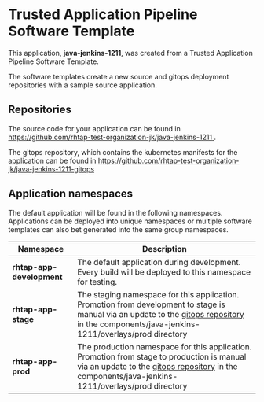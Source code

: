 # Trusted Application Pipeline Software Template

This application, **java-jenkins-1211**, was created from a Trusted Application Pipeline Software Template.

The software templates create a new source and gitops deployment repositories with a sample source application. 

## Repositories

The source code for your application can be found in [https://github.com/rhtap-test-organization-jk/java-jenkins-1211 ](https://github.com/rhtap-test-organization-jk/java-jenkins-1211 ).
 
The gitops repository, which contains the kubernetes manifests for the application can be found in 
[https://github.com/rhtap-test-organization-jk/java-jenkins-1211-gitops ](https://github.com/rhtap-test-organization-jk/java-jenkins-1211-gitops ) 

## Application namespaces 

The default application will be found in the following namespaces. Applications can be deployed into unique namespaces or multiple software templates can also bet generated into the same group namespaces.  

|  Namespace   |  Description   |  
| -------- | -------- |   
| **rhtap-app-development** | The default application during development. Every build will be deployed to this namespace for testing. | 
| **rhtap-app-stage** | The staging namespace for this application. Promotion from development to stage is manual via an update to the [gitops repository](https://github.com/rhtap-test-organization-jk/java-jenkins-1211-gitops ) in the components/java-jenkins-1211/overlays/prod directory |  
| **rhtap-app-prod** | The production namespace for this application. Promotion from stage to production is manual via an update to the [gitops repository](https://github.com/rhtap-test-organization-jk/java-jenkins-1211-gitops ) in the components/java-jenkins-1211/overlays/prod directory | 